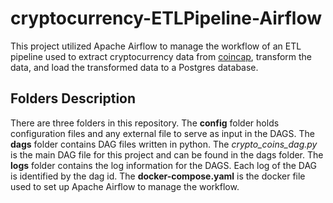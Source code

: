 ﻿# cryptocurrency-ETLPipeline-Airflow

 This project utilized Apache Airflow to manage the workflow of an ETL pipeline used to extract cryptocurrency data from [coincap](www.coincap.com), transform the data, and load the transformed data to a Postgres database.

 ## Folders Description

 There are three folders in this repository. 
 The **config** folder holds configuration files and any external file to serve as input in the DAGS. 
 The **dags** folder contains DAG files written in python. The *crypto_coins_dag.py* is the main DAG file for this project and can be found in the dags folder. 
 The **logs** folder contains the log information for the DAGS. Each log of the DAG is identified by the dag id. 
 The **docker-compose.yaml** is the docker file used to set up Apache Airflow to manage the workflow.
